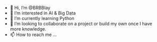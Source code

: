 - 👋 Hi, I’m @BRBBlay
- 👀 I’m interested in AI & Big Data
- 🌱 I’m currently learning Python
- 💞️ I’m looking to collaborate on a project or build my own once I have more knowledge.
- 📫 How to reach me ...

<!---
BRBBlay/BRBBlay is a ✨ special ✨ repository because its `README.md` (this file) appears on your GitHub profile.
You can click the Preview link to take a look at your changes.
--->
